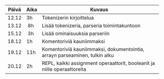 | Päivä | Aika | Kuvaus
| ----- | ---- | -------
| 12.12 | 3h   | Tokenizerin kirjoittelua
| 13.12 | 8h   | Lisää tokenizeria, parseria toimintakuntoon
| 15.12 | 3h   | Lisää ominaisuuksia parseriin
| 18.12 | 1h   | Komentoriviä kauniimmaksi
| 19.12 | 11h  | Komentoriviä kauniimmaksi, dokumentointia, arrayn parseaminen, tulkin alku
| 20.12 | 2h   | REPL, kaikki assignment operaattorit, booleanit ja niille operaattoreita